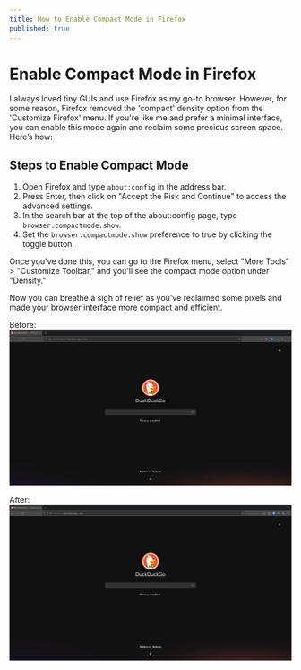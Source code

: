 ```yaml
---
title: How to Enable Compact Mode in Firefox
published: true
---
```



# Enable Compact Mode in Firefox


I always loved tiny GUIs and use Firefox as my go-to browser. However, for some reason, Firefox removed the 'compact' density option from the 'Customize Firefox' menu.
If you're like me and prefer a minimal interface, you can enable this mode again and reclaim some precious screen space. Here’s how:


## Steps to Enable Compact Mode

1. Open Firefox and type `about:config` in the address bar.
2. Press Enter, then click on "Accept the Risk and Continue" to access the advanced settings.
3. In the search bar at the top of the about:config page, type `browser.compactmode.show`.
4. Set the `browser.compactmode.show` preference to true by clicking the toggle button.

Once you've done this, you can go to the Firefox menu, select "More Tools" > "Customize Toolbar," and you'll see the compact mode option under "Density."

Now you can breathe a sigh of relief as you've reclaimed some pixels and made your browser interface more compact and efficient.

Before:
![Firefox in 'Normal mode'](/assets/uploads/firefox-before.png)

After:
![Firefox in 'Compact mode'](/assets/uploads/firefox-after.png)

